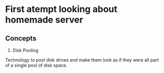 # First atempt looking about homemade server

## Concepts

1. Disk Pooling

Technology to pool disk drives and make them look as if they were all part of
a single pool of disk space.
